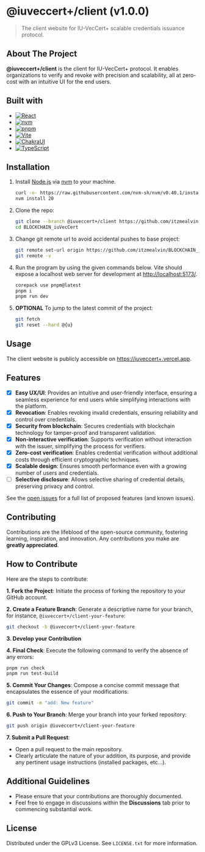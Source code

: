 # @iuveccert+/client (v1.0.0)

> The client website for IU-VecCert+ scalable credentials issuance protocol.

<a id="readme-top"></a>

<!-- ABOUT THE PROJECT -->

## About The Project

**@iuveccert+/client** is the client for IU-VecCert+ protocol. It enables
organizations to verify and revoke with precision and scalability, all at
zero-cost with an intuitive UI for the end users.

## Built with

- [![React][React.js]][React-url]
- [![nvm][nvm]][nvm-url]
- [![pnpm][pnpm]][pnpm-url]
- [![Vite][Vite]][Vite-url]
- [![ChakraUI][ChakraUI]][ChakraUI-url]
- [![TypeScript][TypeScript]][TypeScript-url]

<!-- INSTALLATION -->

## Installation

1. Install [Node.js](https://nodejs.org/en) via
   [nvm](https://github.com/nvm-sh/nvm) to your machine.

   ```bash
   curl -o- https://raw.githubusercontent.com/nvm-sh/nvm/v0.40.1/install.sh | bash
   nvm install 20
   ```

2. Clone the repo:
   ```bash
   git clone --branch @iuveccert+/client https://github.com/itzmealvin/BLOCKCHAIN_iuVecCert.git
   cd BLOCKCHAIN_iuVecCert
   ```
3. Change git remote url to avoid accidental pushes to base project:
   ```bash
   git remote set-url origin https://github.com/itzmealvin/BLOCKCHAIN_iuVecCert.git
   git remote -v
   ```
4. Run the program by using the given commands below. Vite should expose a
   localhost web server for development at
   [http://localhost:5173/](http://localhost:5173/).

   ```bash
   corepack use pnpm@latest
   pnpm i
   pnpm run dev
   ```

5. **OPTIONAL** To jump to the latest commit of the project:
   ```bash
   git fetch
   git reset --hard @{u}
   ```

<!-- USAGE -->

## Usage

The client website is publicly accessible on
[https://iuveccert+.vercel.app](https://iuveccert+.vercel.com).

<!-- FEATURES -->

## Features

- [x] **Easy UX/UI**: Provides an intuitive and user-friendly interface,
      ensuring a seamless experience for end users while simplifying
      interactions with the platform.
- [x] **Revocation**: Enables revoking invalid credentials, ensuring reliability
      and control over credentials.
- [x] **Security from blockchain**: Secures credentials with blockchain
      technology for tamper-proof and transparent validation.
- [x] **Non-interactive verification**: Supports verification without
      interaction with the issuer, simplifying the process for verifiers.
- [x] **Zero-cost verification**: Enables credential verification without
      additional costs through efficient cryptographic techniques.
- [x] **Scalable design**: Ensures smooth performance even with a growing number
      of users and credentials.
- [ ] **Selective disclosure**: Allows selective sharing of credential details,
      preserving privacy and control.

See the [open issues](https://github.com/itzmealvin/BLOCKCHAIN_iuVecCert/issues)
for a full list of proposed features (and known issues).

<!-- CONTRIBUTING -->

## Contributing

Contributions are the lifeblood of the open-source community, fostering
learning, inspiration, and innovation. Any contributions you make are **greatly
appreciated**.

## How to Contribute

Here are the steps to contribute:

**1. Fork the Project**: Initiate the process of forking the repository to your
GitHub account.

**2. Create a Feature Branch**: Generate a descriptive name for your branch, for
instance, `@iuveccert+/client-your-feature`:

```bash
git checkout -b @iuveccert+/client-your-feature
```

**3. Develop your Contribution**

**4. Final Check**: Execute the following command to verify the absence of any
errors:

```bash
pnpm run check
pnpm run test-build
```

**5. Commit Your Changes**: Compose a concise commit message that encapsulates
the essence of your modifications:

```bash
git commit -m "add: New feature"
```

**6. Push to Your Branch**: Merge your branch into your forked repository:

```bash
git push origin @iuveccert+/client-your-feature
```

**7. Submit a Pull Request**:

- Open a pull request to the main repository.
- Clearly articulate the nature of your addition, its purpose, and provide any
  pertinent usage instructions (installed packages, etc…).

## Additional Guidelines

- Please ensure that your contributions are thoroughly documented.
- Feel free to engage in discussions within the **Discussions** tab prior to
  commencing substantial work.

## License

Distributed under the GPLv3 License. See `LICENSE.txt` for more information.

<!-- MARKDOWN LINKS & IMAGES -->
<!-- https://www.markdownguide.org/basic-syntax/#reference-style-links -->

[TypeScript]: https://img.shields.io/badge/typescript-000000?style=for-the-badge&logo=typescript&logoColor=white
[TypeScript-url]: https://www.typescriptlang.org/
[React.js]: https://img.shields.io/badge/React-000000?style=for-the-badge&logo=react&logoColor=white
[React-url]: https://reactjs.org/
[Vite]: https://img.shields.io/badge/Vite-000000?style=for-the-badge&logo=vite&logoColor=white
[Vite-url]: https://vite.dev/
[ChakraUI]: https://img.shields.io/badge/chakraui-000000?style=for-the-badge&logo=chakraui&logoColor=white
[ChakraUI-url]: https://www.chakra-ui.com/
[nvm]: https://img.shields.io/badge/nvm-000000?style=for-the-badge&logo=nvm&logoColor=white
[nvm-url]: https://github.com/nvm-sh/nvm
[pnpm]: https://img.shields.io/badge/pnpm-000000?style=for-the-badge&logo=pnpm&logoColor=white
[pnpm-url]: https://pnpm.io/
